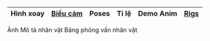 
| **Hình xoay** | [**Biểu cảm**](file:///D:%5C1.%20Work%5CLon%20beo%5CPan&Beri%20Rig%5CPan%5CPan%20bieu%20cam.png) | **Poses** | **Tỉ lệ** | **Demo Anim** | [**Rigs**](file:///D:%5C1.%20Work%5CLon%20beo%5CPan&Beri%20Rig%5CPan) |
| ------------- | ------------------------------------------------------------------------------------------------ | --------- | --------- | ------------- | --------------------------------------------------------------------- |
Ảnh
Mô tả nhân vật
Bảng phỏng vấn nhân vật